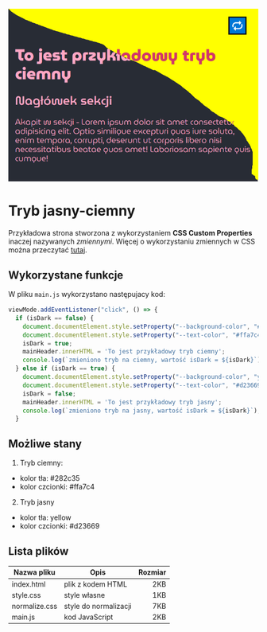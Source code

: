 ![zrzut ekranu trybu jasny-ciemny](/gh/light-dark-mode.png)

# Tryb jasny-ciemny

Przykładowa strona stworzona z wykorzystaniem **CSS Custom Properties** inaczej nazywanych *zmiennymi*.
Więcej o wykorzystaniu zmiennych w CSS można przeczytać [tutaj](https://developer.mozilla.org/en-US/docs/Web/CSS/--*).

## Wykorzystane funkcje
W pliku `main.js` wykorzystano następujacy kod:
```javascript
viewMode.addEventListener("click", () => {
  if (isDark == false) {
    document.documentElement.style.setProperty("--background-color", "#282c35");
    document.documentElement.style.setProperty("--text-color", "#ffa7c4");
    isDark = true;
    mainHeader.innerHTML = 'To jest przykładowy tryb ciemny';
    console.log(`zmieniono tryb na ciemny, wartość isDark = ${isDark}`);
  } else if (isDark == true) {
    document.documentElement.style.setProperty("--background-color", "yellow");
    document.documentElement.style.setProperty("--text-color", "#d23669");
    isDark = false;
    mainHeader.innerHTML = 'To jest przykładowy tryb jasny';
    console.log(`zmieniono tryb na jasny, wartość isDark = ${isDark}`);
  }
```

## Możliwe stany 

1. Tryb ciemny:
- kolor tła: #282c35
- kolor czcionki: #ffa7c4

2. Tryb jasny
- kolor tła: yellow
- kolor czcionki: #d23669

## Lista plików

| Nazwa pliku| Opis|Rozmiar|
| ------------- |-------------| -----:|
| index.html|plik z kodem HTML|  2KB|
| style.css|style własne|   1KB|
| normalize.css|style do normalizacji|   7KB|
| main.js|kod JavaScript|     2KB|
